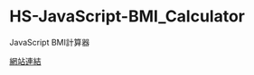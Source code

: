 # HS-JavaScript-BMI_Calculator

<p>JavaScript BMI計算器</p>

<p><a href="https://calvin-edoc.github.io/HS-JavaScript-BMI_Calculator/" rel="nofollow">網站連結</a></p>
